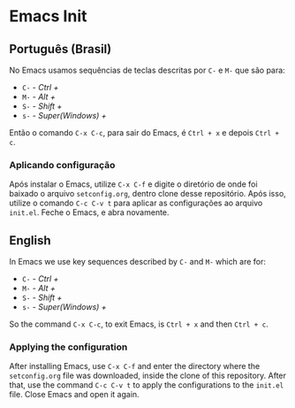 # Emacs Init
## Português (Brasil)
No Emacs usamos sequências de teclas descritas por `C-` e `M-` que são para:
* `C-` - _Ctrl +_
* `M-` - _Alt +_ 
* `S-` - _Shift +_
* `s-` - _Super(Windows) +_

Então o comando `C-x C-c`, para sair do Emacs, é `Ctrl + x` e depois `Ctrl + c`.

### Aplicando configuração
Após instalar o Emacs, utilize `C-x C-f` e digite o diretório de onde foi baixado o arquivo `setconfig.org`, dentro clone desse repositório. Após isso, utilize o comando `C-c C-v t` para aplicar as configurações ao arquivo `init.el`. Feche o Emacs, e abra novamente.

## English
In Emacs we use key sequences described by `C-` and `M-` which are for:
* `C-` - _Ctrl +_
* `M-` - _Alt +_
* `S-` - _Shift +_
* `s-` - _Super(Windows) +_

So the command `C-x C-c`, to exit Emacs, is `Ctrl + x` and then `Ctrl + c`.

### Applying the configuration 
After installing Emacs, use `C-x C-f` and enter the directory where the `setconfig.org` file was downloaded, inside the clone of this repository. After that, use the command `C-c C-v t` to apply the configurations to the `init.el` file. Close Emacs and open it again.
